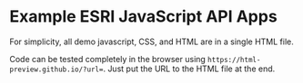 # Example ESRI JavaScript API Apps

For simplicity, all demo javascript, CSS, and HTML are in a single HTML file.

Code can be tested completely in the browser using `https://html-preview.github.io/?url=`. Just put the URL to the HTML file at the end.
